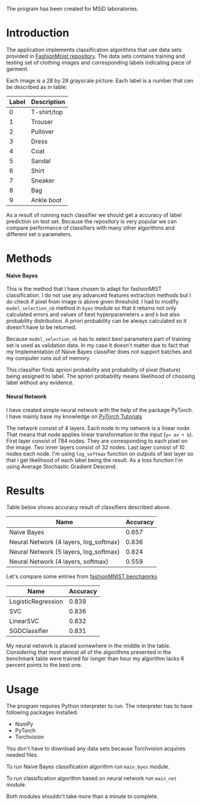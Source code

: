 The program has been created for MSiD laboratories.

# Introduction

The application implements classification algorithms that use data sets provided in [FashionMnist repository](https://github.com/zalandoresearch/fashion-mnist).
The data sets contains training and testing set of clothing images and corresponding labels indicating piece of garment.

Each image is a 28 by 28 grayscale picture. Each label is a number that cen be described as in table:

| Label | Description |
| --- | --- |
| 0 | T-shirt/top |
| 1 | Trouser |
| 2 | Pullover |
| 3 | Dress |
| 4 | Coat |
| 5 | Sandal |
| 6 | Shirt |
| 7 | Sneaker |
| 8 | Bag |
| 9 | Ankle boot |

As a result of running each classifier we should get a accuracy of label prediction on test set.
Because the repository is very popular we can compare performance of classifiers with many other algorithms and
different set o parameters.

# Methods

#### Naive Bayes

This is the method that I have chosen to adapt for fashionMIST classification. I do not use any
advanced features extraction methods but I do check if pixel from image is above given threshold.
I had to modify `model_selection_nb` method in `byes` module so that it returns not only calculated errors
and values of best hyperparameters `a` and `b` but also probability distribution. A priori probability can be
always calculated so it doesn't have to be returned.

Because `model_selection_nb` has to select best parameters part of training set 
is used as validation data. In my case it doesn't matter due to fact that my Implementation of
Naive Bayes classifier does not support batches and my computer runs out of memory.

This classifier finds apriori probability and probability of pixel (feature) being assigned to label.
The apriori probability means likelihood of choosing label without any evidence.

#### Neural Network

I have created simple neural network with the help of the package PyTorch. I have mainly base my knowledge on [PyTorch Tutorials](https://pytorch.org/tutorials/beginner/deep_learning_60min_blitz.html)

The network consist of 4 layers.
Each node in my network is a linear node. That means that node applies linear transformation to the input (`y= ax + b`).
First layer consist of 784 nodes. They are corresponding to each pixel on the image. Two inner layers consist of 32 nodes.
Last layer consist of 10 nodes each node. I'm using `log_softmax` function on outputs of last layer so that i get likelihood 
of each label being the result. As a loss function I'm using Average Stochastic Gradient Descend.

# Results

Table below shows accuracy result of classifiers described above.

| Name | Accuracy |
| --- | --- |
| Naive Bayes | 0.657 | 
| Neural Network (4 layers, log_softmax)| 0.836 |
| Neural Network (5 layers, log_softmax)| 0.824 |
| Neural Network (4 layers, softmax)| 0.559 |

Let's compare some entries from [fashionMNIST benchamrks](http://fashion-mnist.s3-website.eu-central-1.amazonaws.com/#)

| Name | Accuracy |
| --- | --- |
| LogisticRegression | 0.839 | 
| SVC| 0.836 |
| LinearSVC | 0.832 |
| SGDClassifier | 0.831 |

My neural network is placed somewhere in the middle in the table. Considering that most almost all of the algorithms
presented in the benchmark table were trained for longer than hour my algorithm lacks 6 percent points to the best one.

# Usage

The program requires Python interpreter to run. The interpreter has to have following packages installed:

* NumPy
* PyTorch
* Torchvision

You don't have to download any data sets because Torchvision acquires needed files.

To run Naive Bayes classification algorithm run `main_byes` module.

To run classification algorithm based on neural network run `main_net` module.

Both modules shouldn't take more than a minute to complete.